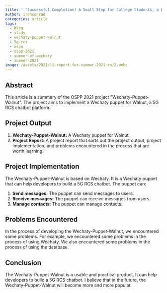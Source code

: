 ```yaml
---
title: ' "Successful Completion! A Small Step for College Students, a Big Step for Developers" '
author: ironconrad
categories: article
tags:
  - blog
  - study
  - wechaty-puppet-walnut
  - 5g-rcs
  - ospp
  - ospp-2021
  - summer-of-wechaty
  - summer-2021
image: /assets/2021/11-report-for-summer-2021-en/2.webp
---
```


## Abstract

This article is a summary of the OSPP 2021 project "Wechaty-Puppet-Walnut". The project aims to implement a Wechaty puppet for Walnut, a 5G RCS chatbot platform.

## Project Output

1. **Wechaty-Puppet-Walnut:** A Wechaty puppet for Walnut.
2. **Project Report:** A project report that sorts out the project output, project implementation, and problems encountered in the process that are worth learning.

## Project Implementation

The Wechaty-Puppet-Walnut is based on Wechaty. It is a Wechaty puppet that can help developers to build a 5G RCS chatbot. The puppet can:

1. **Send messages:** The puppet can send messages to users.
2. **Receive messages:** The puppet can receive messages from users.
3. **Manage contacts:** The puppet can manage contacts.

## Problems Encountered

In the process of developing the Wechaty-Puppet-Walnut, we encountered some problems. For example, we encountered some problems in the process of using Wechaty. We also encountered some problems in the process of using the database.

## Conclusion

The Wechaty-Puppet-Walnut is a usable and practical product. It can help developers to build a 5G RCS chatbot. I believe that in the future, the Wechaty-Puppet-Walnut will become more and more popular.
